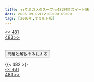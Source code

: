```yaml
---
title: ★★ウミガメのスープ★★482杯目スイート味
date: 2005-09-02T12:00:00+09:00
tags: [2005年,オカルト板]
---
```

<div class="th_left"><a href="../481"><< 481</a></div>
<div class="th_right"><a href="../483">483 >></a></div>
<br><br>
<script src="../../js/cupsoup.js"></script>
<form>
<input type="button" value="問題と解説のみにする" onClick="toggleCupsoup()">
</form>
{{< 482 >}}
<div class="th_left"><a href="../481"><< 481</a></div>
<div class="th_right"><a href="../483">483 >></a></div>